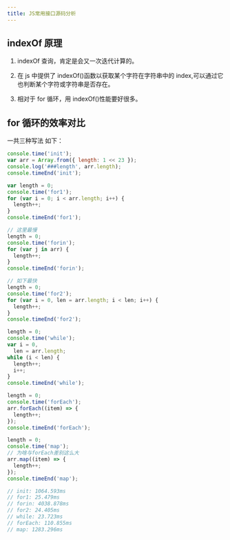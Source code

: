 ```yaml
---
title: JS常用接口源码分析
---
```


## indexOf 原理

1. indexOf 查询，肯定是会又一次迭代计算的。

2. 在 js 中提供了 indexOf()函数以获取某个字符在字符串中的 index,可以通过它也判断某个字符或字符串是否存在。

3. 相对于 for 循环，用 indexOf()性能要好很多。

## for 循环的效率对比

一共三种写法 如下：

```js
console.time('init');
var arr = Array.from({ length: 1 << 23 });
console.log('###length', arr.length);
console.timeEnd('init');

var length = 0;
console.time('for1');
for (var i = 0; i < arr.length; i++) {
  length++;
}
console.timeEnd('for1');

// 这里最慢
length = 0;
console.time('forin');
for (var j in arr) {
  length++;
}
console.timeEnd('forin');

// 如下最快
length = 0;
console.time('for2');
for (var i = 0, len = arr.length; i < len; i++) {
  length++;
}
console.timeEnd('for2');

length = 0;
console.time('while');
var i = 0,
  len = arr.length;
while (i < len) {
  length++;
  i++;
}
console.timeEnd('while');

length = 0;
console.time('forEach');
arr.forEach((item) => {
  length++;
});
console.timeEnd('forEach');

length = 0;
console.time('map');
// 为啥与forEach差别这么大
arr.map((item) => {
  length++;
});
console.timeEnd('map');

// init: 1064.593ms
// for1: 25.479ms
// forin: 4038.878ms
// for2: 24.405ms
// while: 23.723ms
// forEach: 110.855ms
// map: 1283.296ms
```
